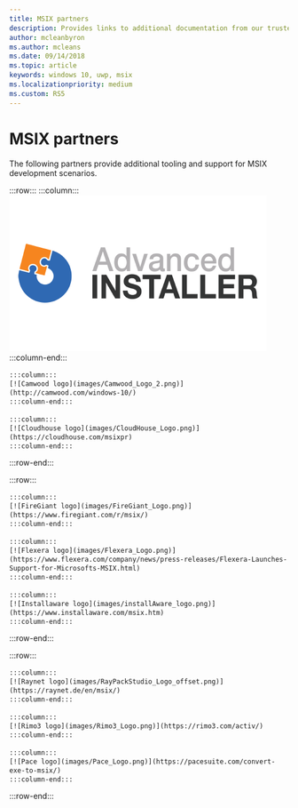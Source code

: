 ```yaml
---
title: MSIX partners
description: Provides links to additional documentation from our trusted partners on MSIX tooling and support.
author: mcleanbyron
ms.author: mcleans
ms.date: 09/14/2018
ms.topic: article
keywords: windows 10, uwp, msix
ms.localizationpriority: medium
ms.custom: RS5
---
```


# MSIX partners

The following partners provide additional tooling and support for MSIX development scenarios.

:::row:::
    :::column:::
    [![Advanced Installer logo](images/AdvancedInstaller_Logo.png)](https://www.advancedinstaller.com/desktop-bridge)
    :::column-end:::

    :::column:::
    [![Camwood logo](images/Camwood_Logo_2.png)](http://camwood.com/windows-10/)
    :::column-end:::

    :::column:::
    [![Cloudhouse logo](images/CloudHouse_Logo.png)](https://cloudhouse.com/msixpr)
    :::column-end:::

:::row-end:::

:::row:::

    :::column:::
    [![FireGiant logo](images/FireGiant_Logo.png)](https://www.firegiant.com/r/msix/)
    :::column-end:::

    :::column:::
    [![Flexera logo](images/Flexera_Logo.png)](https://www.flexera.com/company/news/press-releases/Flexera-Launches-Support-for-Microsofts-MSIX.html)    
    :::column-end:::

    :::column:::
    [![Installaware logo](images/installAware_logo.png)](https://www.installaware.com/msix.htm)
    :::column-end:::

:::row-end:::

:::row:::

    :::column:::
    [![Raynet logo](images/RayPackStudio_Logo_offset.png)](https://raynet.de/en/msix/)
    :::column-end:::

    :::column:::
    [![Rimo3 logo](images/Rimo3_Logo.png)](https://rimo3.com/activ/)
    :::column-end:::

    :::column:::
    [![Pace logo](images/Pace_Logo.png)](https://pacesuite.com/convert-exe-to-msix/)
    :::column-end:::

:::row-end:::


<!--
    :::column:::
     [![Apptimized logo](images/Apptimized_Logo.png)](https://www.apptimized.com/solutions/)  
    :::column-end:::
-->

<!--
    :::column:::
	[![Emco logo](images/EMCO_Software_Logo.png)](https://emcosoftware.com/msi-package-builder)
    :::column-end:::
-->
